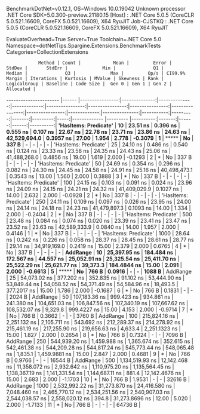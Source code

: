 
BenchmarkDotNet=v0.12.1, OS=Windows 10.0.19042
Unknown processor
.NET Core SDK=5.0.300-preview.21180.15
  [Host]     : .NET Core 5.0.5 (CoreCLR 5.0.521.16609, CoreFX 5.0.521.16609), X64 RyuJIT
  Job-CJSTKQ : .NET Core 5.0.5 (CoreCLR 5.0.521.16609, CoreFX 5.0.521.16609), X64 RyuJIT

EvaluateOverhead=True  Server=True  Toolchain=.NET Core 5.0  
Namespace=dotNetTips.Spargine.Extensions.BenchmarkTests  Categories=CollectionExtensions  

                Method | Count |            Mean |         Error |        StdDev |       StdErr |             Min |              Q1 |          Median |              Q3 |             Max |         Op/s | CI99.9% Margin | Iterations | Kurtosis | MValue | Skewness | Rank | LogicalGroup | Baseline | Code Size |  Gen 0 | Gen 1 | Gen 2 | Allocated |
---------------------- |------ |----------------:|--------------:|--------------:|-------------:|----------------:|----------------:|----------------:|----------------:|----------------:|-------------:|---------------:|-----------:|---------:|-------:|---------:|-----:|------------- |--------- |----------:|-------:|------:|------:|----------:|
 **'HasItems: Predicate'** |    **10** |        **23.51 ns** |      **0.396 ns** |      **0.555 ns** |     **0.107 ns** |        **22.67 ns** |        **22.78 ns** |        **23.71 ns** |        **23.86 ns** |        **24.63 ns** | **42,529,694.0** |      **0.3957 ns** |      **27.00** |    **1.954** |  **2.778** |  **-0.3079** |    **1** |            ***** |       **No** |     **337 B** |      **-** |     **-** |     **-** |         **-** |
 'HasItems: Predicate' |    25 |        24.10 ns |      0.486 ns |      0.540 ns |     0.124 ns |        23.33 ns |        23.58 ns |        24.35 ns |        24.43 ns |        25.06 ns | 41,488,268.0 |      0.4856 ns |      19.00 |    1.619 |  2.000 |  -0.1293 |    2 |            * |       No |     337 B |      - |     - |     - |         - |
 'HasItems: Predicate' |    50 |        24.69 ns |      0.354 ns |      0.296 ns |     0.082 ns |        24.30 ns |        24.45 ns |        24.58 ns |        24.91 ns |        25.16 ns | 40,498,473.1 |      0.3543 ns |      13.00 |    1.560 |  2.000 |   0.3888 |    3 |            * |       No |     337 B |      - |     - |     - |         - |
 'HasItems: Predicate' |   100 |        24.15 ns |      0.103 ns |      0.091 ns |     0.024 ns |        23.96 ns |        24.09 ns |        24.15 ns |        24.21 ns |        24.32 ns | 41,409,029.9 |      0.1027 ns |      14.00 |    2.632 |  2.000 |  -0.0928 |    2 |            * |       No |     337 B |      - |     - |     - |         - |
 'HasItems: Predicate' |   250 |        24.11 ns |      0.109 ns |      0.097 ns |     0.026 ns |        23.95 ns |        24.00 ns |        24.14 ns |        24.18 ns |        24.23 ns | 41,479,897.3 |      0.1093 ns |      14.00 |    1.334 |  2.000 |  -0.2404 |    2 |            * |       No |     337 B |      - |     - |     - |         - |
 'HasItems: Predicate' |   500 |        23.48 ns |      0.084 ns |      0.074 ns |     0.020 ns |        23.39 ns |        23.41 ns |        23.47 ns |        23.52 ns |        23.63 ns | 42,589,333.9 |      0.0840 ns |      14.00 |    1.957 |  2.000 |   0.4146 |    1 |            * |       No |     337 B |      - |     - |     - |         - |
 'HasItems: Predicate' |  1000 |        28.64 ns |      0.242 ns |      0.226 ns |     0.058 ns |        28.37 ns |        28.45 ns |        28.61 ns |        28.77 ns |        29.14 ns | 34,919,169.0 |      0.2419 ns |      15.00 |    2.379 |  2.000 |   0.6765 |    4 |            * |       No |     337 B |      - |     - |     - |         - |
              **AddRange** |    **10** |    **25,397.95 ns** |    **184.484 ns** |    **172.567 ns** |    **44.557 ns** |    **25,052.91 ns** |    **25,325.54 ns** |    **25,411.70 ns** |    **25,522.29 ns** |    **25,621.77 ns** |     **39,373.3** |    **184.4844 ns** |      **15.00** |    **2.091** |  **2.000** |  **-0.6613** |    **5** |            ***** |       **No** |     **766 B** | **0.0916** |     **-** |     **-** |    **1088 B** |
              AddRange |    25 |    54,073.02 ns |    377.202 ns |    352.835 ns |    91.102 ns |    53,444.90 ns |    53,849.44 ns |    54,058.52 ns |    54,371.49 ns |    54,584.96 ns |     18,493.5 |    377.2017 ns |      15.00 |    1.786 |  2.000 |  -0.1687 |    6 |            * |       No |     766 B | 0.1831 |     - |     - |    2024 B |
              AddRange |    50 |   107,183.36 ns |    999.423 ns |    934.861 ns |   241.380 ns |   104,651.03 ns |   106,847.56 ns |   107,340.19 ns |   107,667.62 ns |   108,532.07 ns |      9,329.8 |    999.4227 ns |      15.00 |    4.153 |  2.000 |  -0.9714 |    7 |            * |       No |     766 B | 0.3662 |     - |     - |    3760 B |
              AddRange |   100 |   215,824.16 ns |  2,251.132 ns |  2,105.711 ns |   543.692 ns |   212,289.37 ns |   214,278.92 ns |   215,461.19 ns |   217,255.90 ns |   219,656.63 ns |      4,633.4 |  2,251.1323 ns |      15.00 |    1.827 |  2.000 |   0.2654 |    8 |            * |       No |     766 B | 0.7324 |     - |     - |    7096 B |
              AddRange |   250 |   544,939.20 ns |  1,459.988 ns |  1,365.674 ns |   352.615 ns |   542,461.38 ns |   544,209.28 ns |   544,817.24 ns |   545,773.44 ns |   548,065.48 ns |      1,835.1 |  1,459.9881 ns |      15.00 |    2.847 |  2.000 |   0.4681 |    9 |            * |       No |     766 B | 0.9766 |     - |     - |   16544 B |
              AddRange |   500 | 1,134,519.93 ns | 12,142.468 ns | 11,358.072 ns | 2,932.642 ns | 1,110,975.20 ns | 1,135,564.45 ns | 1,138,367.19 ns | 1,141,331.54 ns | 1,144,687.11 ns |        881.4 | 12,142.4676 ns |      15.00 |    2.683 |  2.000 |  -1.1703 |   10 |            * |       No |     766 B | 1.9531 |     - |     - |   32616 B |
              AddRange |  1000 | 2,532,992.22 ns | 31,273.870 ns | 24,416.580 ns | 7,048.460 ns | 2,465,770.12 ns | 2,534,251.56 ns | 2,540,907.03 ns | 2,544,038.57 ns | 2,558,020.12 ns |        394.8 | 31,273.8696 ns |      12.00 |    5.020 |  2.000 |  -1.7133 |   11 |            * |       No |     766 B |      - |     - |     - |   64736 B |
